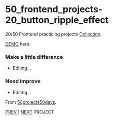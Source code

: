 # 50_frontend_projects-20_button_ripple_effect

20/50 Frontend practicing projects [Collection](https://github.com/yswnqc/50_frontend_projects-collection).

[DEMO](https://yswnqc.github.io/50_frontend_projects-20_button_ripple_effect/) here.

### Make a little difference

- Editing...

### Need improve

- Editing...

From [50projects50days](https://50projects50days.com).

[PREV](https://github.com/yswnqc/50_frontend_projects-19_theme_clock) | [NEXT](https://github.com/yswnqc/50_frontend_projects-21_drag_n_drop) PROJECT
